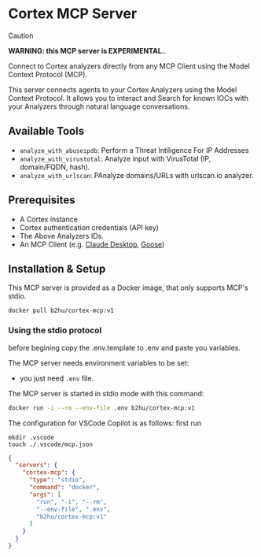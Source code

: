# Cortex MCP Server

> [!CAUTION]
>
> **WARNING: this MCP server is EXPERIMENTAL.**.

Connect to Cortex analyzers directly from any MCP Client using the Model Context Protocol (MCP).

This server connects agents to your Cortex Analyzers using the Model Context Protocol. It allows you to interact and Search for known IOCs with your Analyzers through natural language conversations.

## Available Tools

* `analyze_with_abuseipdb`: Perform a Threat Intiligence For IP Addresses
* `analyze_with_virustotal`: Analyze input with VirusTotal (IP, domain/FQDN, hash).
* `analyze_with_urlscan`: PAnalyze domains/URLs with urlscan.io analyzer.

## Prerequisites

* A Cortex instance
* Cortex authentication credentials (API key)
* The Above Analyzers IDs.
* An MCP Client (e.g. [Claude Desktop](https://claude.ai/download), [Goose](https://block.github.io/goose/))


## Installation & Setup

This MCP server is provided as a Docker image,
that only supports MCP's stdio.

```
docker pull b2hu/cortex-mcp:v1
```

### Using the stdio protocol
before begining copy the .env.template to .env and paste you variables.

The MCP server needs environment variables to be set:

* you just need `.env` file.

The MCP server is started in stdio mode with this command:

```bash
docker run -i --rm --env-file .env b2hu/cortex-mcp:v1
```
The configuration for VSCode Copilot is as follows:
first run
```shell
mkdir .vscode
touch ./.vscode/mcp.json
```
```json
{
  "servers": {
    "cortex-mcp": {
      "type": "stdio",
      "command": "docker",
      "args": [
        "run", "-i", "--rm",
        "--env-file", ".env",
        "b2hu/cortex-mcp:v1"
      ]
    }
  }
}
```
